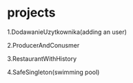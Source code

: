 # projects
1.DodawanieUzytkownika(adding an user) 

2.ProducerAndConusmer

3.RestaurantWithHistory

4.SafeSingleton(swimming pool)
